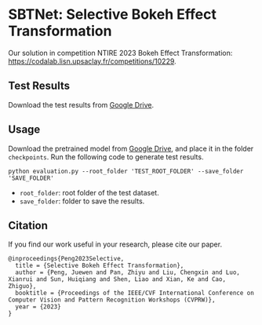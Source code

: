 # SBTNet: Selective Bokeh Effect Transformation

Our solution in competition NTIRE 2023 Bokeh Effect Transformation: https://codalab.lisn.upsaclay.fr/competitions/10229.

<!-- ## News -->
<!-- - *2023/3/29:* Update the test results and the pretrained model (**disable AlphaNet while testing real-world images**). -->

## Test Results
Download the test results from [Google Drive](https://drive.google.com/drive/folders/1ZTwTKC-NOEPne38cWRrrzweHBbZNItFB?usp=share_link).

## Usage
Download the pretrained model from [Google Drive](https://drive.google.com/drive/folders/1ZTwTKC-NOEPne38cWRrrzweHBbZNItFB?usp=share_link), and place it in the folder `checkpoints`. 
Run the following code to generate test results.
```
python evaluation.py --root_folder 'TEST_ROOT_FOLDER' --save_folder 'SAVE_FOLDER'
```
- `root_folder`:  root folder of the test dataset.
- `save_folder`: folder to save the results.

## Citation
If you find our work useful in your research, please cite our paper.
```
@inproceedings{Peng2023Selective,
  title = {Selective Bokeh Effect Transformation},
  author = {Peng, Juewen and Pan, Zhiyu and Liu, Chengxin and Luo, Xianrui and Sun, Huiqiang and Shen, Liao and Xian, Ke and Cao, Zhiguo},
  booktitle = {Proceedings of the IEEE/CVF International Conference on Computer Vision and Pattern Recognition Workshops (CVPRW)},
  year = {2023}
}
```
